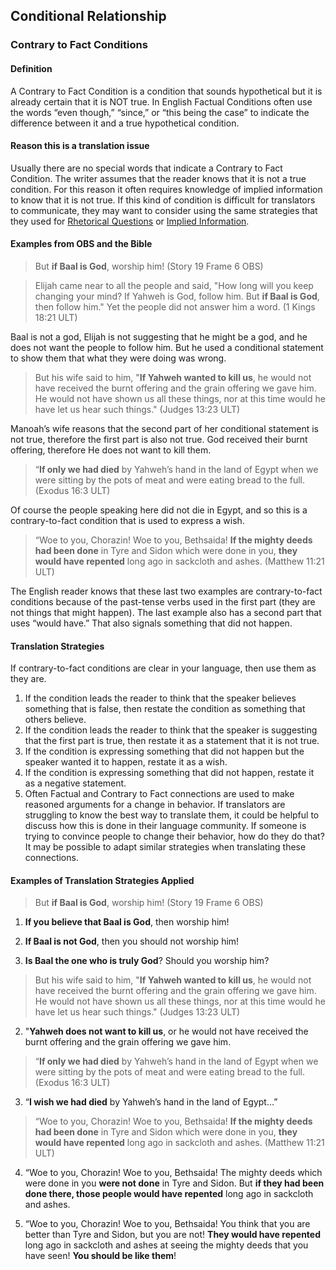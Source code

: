 ## Conditional Relationship

### Contrary to Fact Conditions

#### Definition

A Contrary to Fact Condition is a condition that sounds hypothetical but it is already certain that it is NOT true. In English Factual Conditions often use the words “even though,” “since,” or “this being the case” to indicate the difference between it and a true hypothetical condition.

#### Reason this is a translation issue

Usually there are no special words that indicate a Contrary to Fact Condition. The writer assumes that the reader knows that it is not a true condition. For this reason it often requires knowledge of implied information to know that it is not true. If this kind of condition is difficult for translators to communicate, they may want to consider using the same strategies that they used for [Rhetorical Questions](../figs-rquestion/01.md) or [Implied Information](../figs-explicit/01.md). 

#### Examples from OBS and the Bible

> But **if Baal is God**, worship him! (Story 19 Frame 6 OBS)

> Elijah came near to all the people and said, "How long will you keep changing your mind? If Yahweh is God, follow him. But **if Baal is God**, then follow him." Yet the people did not answer him a word. (1 Kings 18:21 ULT)

Baal is not a god, Elijah is not suggesting that he might be a god, and he does not want the people to follow him. But he used a conditional statement to show them that what they were doing was wrong. 

> But his wife said to him, "**If Yahweh wanted to kill us**, he would not have received the burnt offering and the grain offering we gave him. He would not have shown us all these things, nor at this time would he have let us hear such things." (Judges 13:23 ULT)

Manoah’s wife reasons that the second part of her conditional statement is not true, therefore the first part is also not true. God received their burnt offering, therefore He does not want to kill them. 

> “**If only we had died** by Yahweh’s hand in the land of Egypt when we were sitting by the pots of meat and were eating bread to the full. (Exodus 16:3 ULT)

Of course the people speaking here did not die in Egypt, and so this is a contrary-to-fact condition that is used to express a wish.

> “Woe to you, Chorazin! Woe to you, Bethsaida! **If the mighty deeds had been done** in Tyre and Sidon which were done in you, **they would have repented** long ago in sackcloth and ashes. (Matthew 11:21 ULT)

The English reader knows that these last two examples are contrary-to-fact conditions because of the past-tense verbs used in the first part (they are not things that might happen). The last example also has a second part that uses “would have.” That also signals something that did not happen.

#### Translation Strategies

If contrary-to-fact conditions are clear in your language, then use them as they are.

1. If the condition leads the reader to think that the speaker believes something that is false, then restate the condition as something that others believe.
1. If the condition leads the reader to think that the speaker is suggesting that the first part is true, then restate it as a statement that it is not true.
1. If the condition is expressing something that did not happen but the speaker wanted it to happen, restate it as a wish.
1. If the condition is expressing something that did not happen, restate it as a negative statement.
5. Often Factual and Contrary to Fact connections are used to make reasoned arguments for a change in behavior. If translators are struggling to know the best way to translate them, it could be helpful to discuss how this is done in their language community. If someone is trying to convince people to change their behavior, how do they do that? It may be possible to adapt similar strategies when translating these connections.

#### Examples of Translation Strategies Applied

> But **if Baal is God**, worship him! (Story 19 Frame 6 OBS)

1. **If you believe that Baal is God**, then worship him!

2. **If Baal is not God**, then you should not worship him!

5. **Is Baal the one who is truly God**? Should you worship him?

> But his wife said to him, "**If Yahweh wanted to kill us**, he would not have received the burnt offering and the grain offering we gave him. He would not have shown us all these things, nor at this time would he have let us hear such things." (Judges 13:23 ULT)

2.  "**Yahweh does not want to kill us**, or he would not have received the burnt offering and the grain offering we gave him. 

> “**If only we had died** by Yahweh’s hand in the land of Egypt when we were sitting by the pots of meat and were eating bread to the full. (Exodus 16:3 ULT)

3. “**I wish we had died** by Yahweh’s hand in the land of Egypt…” 

> “Woe to you, Chorazin! Woe to you, Bethsaida! **If the mighty deeds had been done** in Tyre and Sidon which were done in you, **they would have repented** long ago in sackcloth and ashes. (Matthew 11:21 ULT)

4. “Woe to you, Chorazin! Woe to you, Bethsaida! The mighty deeds which were done in you **were not done** in Tyre and Sidon. But **if they had been done there, those people would have repented** long ago in sackcloth and ashes. 

5. “Woe to you, Chorazin! Woe to you, Bethsaida! You think that you are better than Tyre and Sidon, but you are not! **They would have repented** long ago in sackcloth and ashes at seeing the mighty deeds that you have seen! **You should be like them**! 
